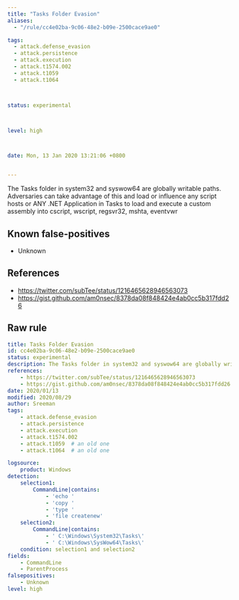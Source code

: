 ```yaml
---
title: "Tasks Folder Evasion"
aliases:
  - "/rule/cc4e02ba-9c06-48e2-b09e-2500cace9ae0"

tags:
  - attack.defense_evasion
  - attack.persistence
  - attack.execution
  - attack.t1574.002
  - attack.t1059
  - attack.t1064



status: experimental



level: high



date: Mon, 13 Jan 2020 13:21:06 +0800


---
```


The Tasks folder in system32 and syswow64 are globally writable paths. Adversaries can take advantage of this and load or influence any script hosts or ANY .NET Application in Tasks to load and execute a custom assembly into cscript, wscript, regsvr32, mshta, eventvwr

<!--more-->


## Known false-positives

* Unknown



## References

* https://twitter.com/subTee/status/1216465628946563073
* https://gist.github.com/am0nsec/8378da08f848424e4ab0cc5b317fdd26


## Raw rule
```yaml
title: Tasks Folder Evasion
id: cc4e02ba-9c06-48e2-b09e-2500cace9ae0
status: experimental
description: The Tasks folder in system32 and syswow64 are globally writable paths. Adversaries can take advantage of this and load or influence any script hosts or ANY .NET Application in Tasks to load and execute a custom assembly into cscript, wscript, regsvr32, mshta, eventvwr
references:
    - https://twitter.com/subTee/status/1216465628946563073
    - https://gist.github.com/am0nsec/8378da08f848424e4ab0cc5b317fdd26
date: 2020/01/13
modified: 2020/08/29
author: Sreeman
tags:
    - attack.defense_evasion
    - attack.persistence
    - attack.execution
    - attack.t1574.002
    - attack.t1059  # an old one
    - attack.t1064  # an old one

logsource:
    product: Windows
detection:
    selection1:
        CommandLine|contains:
            - 'echo '
            - 'copy '
            - 'type '
            - 'file createnew'
    selection2:
        CommandLine|contains:
            - ' C:\Windows\System32\Tasks\'
            - ' C:\Windows\SysWow64\Tasks\'
    condition: selection1 and selection2
fields:
    - CommandLine
    - ParentProcess
falsepositives:
    - Unknown
level: high

```
